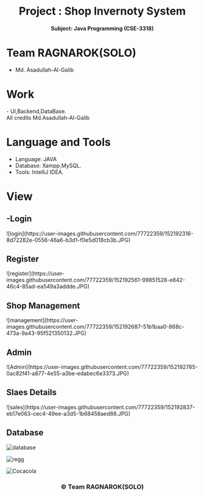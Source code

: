   <h1 align="center"> Project : Shop Invernoty System </h1>
<h4 align="center"> Subject: Java Programming (CSE-3318) </h4>

<h1> Team RAGNAROK(SOLO)</h1> 

- Md. Asadullah-Al-Galib 

<h1>Work</h1>
- UI,Backend,DataBase.
<br>All credits Md.Asadullah-Al-Galib<br>

<h1> Language and Tools </h1>

- Language: JAVA
- Database: Xampp,MySQL.
 - Tools: IntelliJ IDEA.
 
 <h1>View</h1>
 <h2>-Login</h2>
 ![login](https://user-images.githubusercontent.com/77722359/152192316-8d72282e-0556-46a6-b3d1-f0e5d018cb3b.JPG)
 
 <h2>Register</h2>
 ![register](https://user-images.githubusercontent.com/77722359/152192561-99851528-e842-46c4-85ad-ea549a3addde.JPG)
 
 <h2>Shop Management</h2>
![management](https://user-images.githubusercontent.com/77722359/152192687-51b1baa0-868c-473a-9a43-95f521350132.JPG)

 <h2>Admin</h2>
![Admin](https://user-images.githubusercontent.com/77722359/152192785-0ac82f41-a877-4e55-a3be-edabec6e3373.JPG)

 <h2>Slaes Details</h2>
 ![sales](https://user-images.githubusercontent.com/77722359/152192837-eb17e063-cec4-49ee-a3d5-1b68458aed88.JPG)
 
  <h2>Database</h2>
  
![database](https://user-images.githubusercontent.com/77722359/152192895-cfdafb79-b8b4-428a-a4c4-81790d409b35.JPG)

![regg](https://user-images.githubusercontent.com/77722359/152192929-ff8202ba-2f91-4c65-b415-b38d8d1745b0.JPG)



![Cocacola](https://user-images.githubusercontent.com/77722359/152192946-c3f9824b-f8f2-4a53-9d85-b0a4d24c7062.JPG)
<h3 align="center">© Team RAGNAROK(SOLO)</h3>
